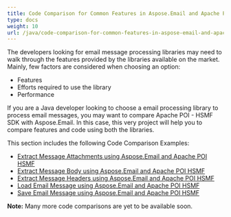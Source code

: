 ```yaml
---
title: Code Comparison for Common Features in Aspose.Email and Apache POI HSMF
type: docs
weight: 10
url: /java/code-comparison-for-common-features-in-aspose-email-and-apache-poi-hsmf/
---
```


The developers looking for email message processing libraries may need to walk through the features provided by the libraries available on the market. Mainly, few factors are considered when choosing an option:

- Features
- Efforts required to use the library
- Performance

If you are a Java developer looking to choose a email processing library to process email messages, you may want to compare Apache POI - HSMF SDK with Aspose.Email. In this case, this very project will help you to compare features and code using both the libraries.

This section includes the following Code Comparison Examples:

- [Extract Message Attachments using Aspose.Email and Apache POI HSMF](/email/java/extract-message-attachments-using-aspose-email-and-apache-poi-hsmf/)
- [Extract Message Body using Aspose.Email and Apache POI HSMF](/email/java/extract-message-body-using-aspose-email-and-apache-poi-hsmf/)
- [Extract Message Headers using Aspose.Email and Apache POI HSMF](/email/java/extract-message-headers-using-aspose-email-and-apache-poi-hsmf/)
- [Load Email Message using Aspose.Email and Apache POI HSMF](/email/java/load-email-message-using-aspose-email-and-apache-poi-hsmf/)
- [Save Email Message using Aspose.Email and Apache POI HSMF](/email/java/save-email-message-using-aspose-email-and-apache-poi-hsmf/)

**Note:** Many more code comparisons are yet to be available soon. 
